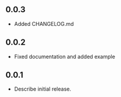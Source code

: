 ## 0.0.3

- Added CHANGELOG.md

## 0.0.2

- Fixed documentation and added example

## 0.0.1

- Describe initial release.
